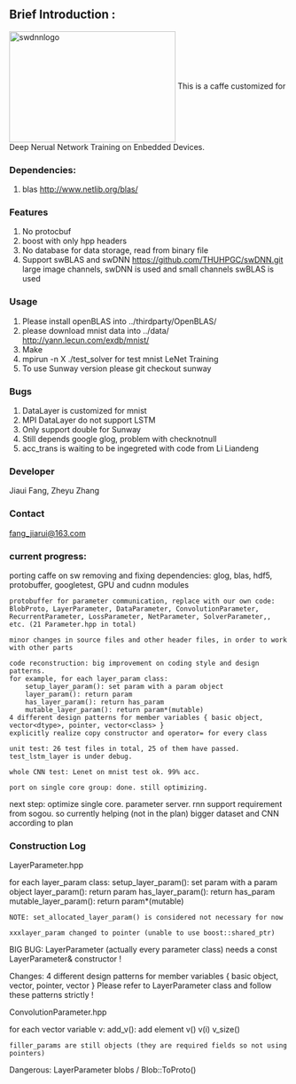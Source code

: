 ## Brief Introduction :
<img src="https://github.com/feifeibear/SWCaffe/blob/master/swdnnlogo.png" width = "300" height = "200" alt="swdnnlogo" align=center />
This is a caffe customized for Deep Nerual Network Training on Enbedded Devices.

### Dependencies:
1. blas
http://www.netlib.org/blas/

### Features
1. No protocbuf
2. boost with only hpp headers
3. No database for data storage, read from binary file
4. Support swBLAS and swDNN
https://github.com/THUHPGC/swDNN.git
large image channels, swDNN is used and small channels swBLAS is used

### Usage
1. Please install openBLAS into 
../thirdparty/OpenBLAS/
2. please download mnist data into ../data/
http://yann.lecun.com/exdb/mnist/
2. Make
3. mpirun -n X ./test_solver for test mnist LeNet Training
4. To use Sunway version please
git checkout sunway

### Bugs
1. DataLayer is customized for mnist
2. MPI DataLayer do not support LSTM
3. Only support double for Sunway
4. Still depends google glog, problem with checknotnull
5. acc_trans is waiting to be ingegreted with code from Li Liandeng

### Developer
Jiaui Fang, Zheyu Zhang

### Contact
fang_jiarui@163.com

### current progress:
porting caffe on sw
	removing and fixing dependencies: glog, blas, hdf5, protobuffer, googletest, GPU and cudnn modules

	protobuffer for parameter communication, replace with our own code: BlobProto, LayerParameter, DataParameter, ConvolutionParameter, RecurrentParameter, LossParameter, NetParameter, SolverParameter,, etc. (21 Parameter.hpp in total)

	minor changes in source files and other header files, in order to work with other parts

	code reconstruction: big improvement on coding style and design patterns. 
	for example, for each layer_param class:
		setup_layer_param(): set param with a param object
		layer_param(): return param
		has_layer_param(): return has_param
		mutable_layer_param(): return param*(mutable)
	4 different design patterns for member variables { basic object, vector<dtype>, pointer, vector<class> }
	explicitly realize copy constructor and operator= for every class

	unit test: 26 test files in total, 25 of them have passed. test_lstm_layer is under debug.

	whole CNN test: Lenet on mnist test ok. 99% acc.

	port on single core group: done. still optimizing.

next step:
	optimize single core.
	parameter server.
	rnn support requirement from sogou. so currently helping (not in the plan)
	bigger dataset and CNN according to plan

### Construction Log 
LayerParameter.hpp

for each layer_param class:
	setup_layer_param(): set param with a param object
	layer_param(): return param
	has_layer_param(): return has_param
	mutable_layer_param(): return param*(mutable)

	NOTE: set_allocated_layer_param() is considered not necessary for now

	xxxlayer_param changed to pointer (unable to use boost::shared_ptr)

BIG BUG: LayerParameter (actually every parameter class) needs a const LayerParameter& constructor !

Changes: 4 different design patterns for member variables { basic object, vector<dtype>, pointer, vector<class> }
Please refer to LayerParameter class and follow these patterns strictly !


ConvolutionParameter.hpp

for each vector variable v:
	add_v(): add element
	v()
	v(i)
	v_size()

	filler_params are still objects (they are required fields so not using pointers)


Dangerous:
LayerParameter blobs / Blob::ToProto()
